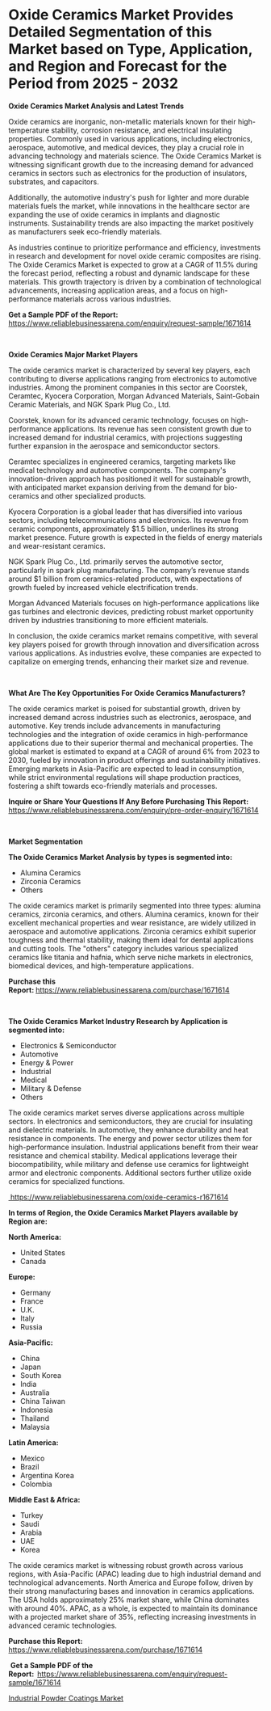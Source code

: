 <p><h1>Oxide Ceramics Market Provides Detailed Segmentation of this Market based on Type, Application, and Region and Forecast for the Period from 2025 - 2032</h1></p><p><strong>Oxide Ceramics Market Analysis and Latest Trends</strong></p>
<p><p>Oxide ceramics are inorganic, non-metallic materials known for their high-temperature stability, corrosion resistance, and electrical insulating properties. Commonly used in various applications, including electronics, aerospace, automotive, and medical devices, they play a crucial role in advancing technology and materials science. The Oxide Ceramics Market is witnessing significant growth due to the increasing demand for advanced ceramics in sectors such as electronics for the production of insulators, substrates, and capacitors. </p><p>Additionally, the automotive industry's push for lighter and more durable materials fuels the market, while innovations in the healthcare sector are expanding the use of oxide ceramics in implants and diagnostic instruments. Sustainability trends are also impacting the market positively as manufacturers seek eco-friendly materials. </p><p>As industries continue to prioritize performance and efficiency, investments in research and development for novel oxide ceramic composites are rising. The Oxide Ceramics Market is expected to grow at a CAGR of 11.5% during the forecast period, reflecting a robust and dynamic landscape for these materials. This growth trajectory is driven by a combination of technological advancements, increasing application areas, and a focus on high-performance materials across various industries.</p></p>
<p><strong>Get a Sample PDF of the Report:&nbsp;</strong> <a href="https://www.reliablebusinessarena.com/enquiry/request-sample/1671614?utm_campaign=2524&utm_medium=2&utm_source=Github&utm_content=ia&utm_term=01042025&utm_id=oxide-ceramics">https://www.reliablebusinessarena.com/enquiry/request-sample/1671614</a></p>
<p>&nbsp;</p>
<p><strong>Oxide Ceramics Major Market Players</strong></p>
<p><p>The oxide ceramics market is characterized by several key players, each contributing to diverse applications ranging from electronics to automotive industries. Among the prominent companies in this sector are Coorstek, Ceramtec, Kyocera Corporation, Morgan Advanced Materials, Saint-Gobain Ceramic Materials, and NGK Spark Plug Co., Ltd.</p><p>Coorstek, known for its advanced ceramic technology, focuses on high-performance applications. Its revenue has seen consistent growth due to increased demand for industrial ceramics, with projections suggesting further expansion in the aerospace and semiconductor sectors. </p><p>Ceramtec specializes in engineered ceramics, targeting markets like medical technology and automotive components. The company's innovation-driven approach has positioned it well for sustainable growth, with anticipated market expansion deriving from the demand for bio-ceramics and other specialized products.</p><p>Kyocera Corporation is a global leader that has diversified into various sectors, including telecommunications and electronics. Its revenue from ceramic components, approximately $1.5 billion, underlines its strong market presence. Future growth is expected in the fields of energy materials and wear-resistant ceramics.</p><p>NGK Spark Plug Co., Ltd. primarily serves the automotive sector, particularly in spark plug manufacturing. The company’s revenue stands around $1 billion from ceramics-related products, with expectations of growth fueled by increased vehicle electrification trends.</p><p>Morgan Advanced Materials focuses on high-performance applications like gas turbines and electronic devices, predicting robust market opportunity driven by industries transitioning to more efficient materials.</p><p>In conclusion, the oxide ceramics market remains competitive, with several key players poised for growth through innovation and diversification across various applications. As industries evolve, these companies are expected to capitalize on emerging trends, enhancing their market size and revenue.</p></p>
<p>&nbsp;</p>
<p><strong>What Are The Key Opportunities For Oxide Ceramics Manufacturers?</strong></p>
<p><p>The oxide ceramics market is poised for substantial growth, driven by increased demand across industries such as electronics, aerospace, and automotive. Key trends include advancements in manufacturing technologies and the integration of oxide ceramics in high-performance applications due to their superior thermal and mechanical properties. The global market is estimated to expand at a CAGR of around 6% from 2023 to 2030, fueled by innovation in product offerings and sustainability initiatives. Emerging markets in Asia-Pacific are expected to lead in consumption, while strict environmental regulations will shape production practices, fostering a shift towards eco-friendly materials and processes.</p></p>
<p><strong>Inquire or Share Your Questions If Any Before Purchasing This Report:</strong> <a href="https://www.reliablebusinessarena.com/enquiry/pre-order-enquiry/1671614?utm_campaign=2524&utm_medium=2&utm_source=Github&utm_content=ia&utm_term=01042025&utm_id=oxide-ceramics">https://www.reliablebusinessarena.com/enquiry/pre-order-enquiry/1671614</a></p>
<p>&nbsp;</p>
<p><strong>Market Segmentation</strong></p>
<p><strong>The Oxide Ceramics Market Analysis by types is segmented into:</strong></p>
<p><ul><li>Alumina Ceramics</li><li>Zirconia Ceramics</li><li>Others</li></ul></p>
<p><p>The oxide ceramics market is primarily segmented into three types: alumina ceramics, zirconia ceramics, and others. Alumina ceramics, known for their excellent mechanical properties and wear resistance, are widely utilized in aerospace and automotive applications. Zirconia ceramics exhibit superior toughness and thermal stability, making them ideal for dental applications and cutting tools. The "others" category includes various specialized ceramics like titania and hafnia, which serve niche markets in electronics, biomedical devices, and high-temperature applications.</p></p>
<p><strong>Purchase this Report:&nbsp;</strong><a href="https://www.reliablebusinessarena.com/purchase/1671614?utm_campaign=2524&utm_medium=2&utm_source=Github&utm_content=ia&utm_term=01042025&utm_id=oxide-ceramics">https://www.reliablebusinessarena.com/purchase/1671614</a></p>
<p>&nbsp;</p>
<p><strong>The Oxide Ceramics Market Industry Research by Application is segmented into:</strong></p>
<p><ul><li>Electronics & Semiconductor</li><li>Automotive</li><li>Energy & Power</li><li>Industrial</li><li>Medical</li><li>Military & Defense</li><li>Others</li></ul></p>
<p><p>The oxide ceramics market serves diverse applications across multiple sectors. In electronics and semiconductors, they are crucial for insulating and dielectric materials. In automotive, they enhance durability and heat resistance in components. The energy and power sector utilizes them for high-performance insulation. Industrial applications benefit from their wear resistance and chemical stability. Medical applications leverage their biocompatibility, while military and defense use ceramics for lightweight armor and electronic components. Additional sectors further utilize oxide ceramics for specialized functions.</p></p>
<p><a href="https://www.reliablebusinessarena.com/oxide-ceramics-r1671614?utm_campaign=2524&utm_medium=2&utm_source=Github&utm_content=ia&utm_term=01042025&utm_id=oxide-ceramics">&nbsp;https://www.reliablebusinessarena.com/oxide-ceramics-r1671614</a></p>
<p><strong>In terms of Region, the Oxide Ceramics Market Players available by Region are:</strong></p>
<p>
    <p> <strong> North America: </strong>
        <ul>
            <li>United States</li>
            <li>Canada</li>
        </ul>
        </p> 
    <p> <strong> Europe: </strong>
        <ul>
            <li>Germany</li>
            <li>France</li>
            <li>U.K.</li>
            <li>Italy</li>
            <li>Russia</li>
        </ul>
        </p> 
    <p> <strong> Asia-Pacific: </strong>
        <ul>
            <li>China</li>
            <li>Japan</li>
            <li>South Korea</li>
            <li>India</li>
            <li>Australia</li>
            <li>China Taiwan</li>
            <li>Indonesia</li>
            <li>Thailand</li>
            <li>Malaysia</li>
        </ul>
        </p> 
    <p> <strong> Latin America: </strong>
        <ul>
            <li>Mexico</li>
            <li>Brazil</li>
            <li>Argentina Korea</li>
            <li>Colombia</li>
        </ul>
        </p> 
    <p> <strong> Middle East & Africa: </strong>
        <ul>
            <li>Turkey</li>
            <li>Saudi</li>
            <li>Arabia</li>
            <li>UAE</li>
            <li>Korea</li>
        </ul>
    </p>
    </p>
<p><p>The oxide ceramics market is witnessing robust growth across various regions, with Asia-Pacific (APAC) leading due to high industrial demand and technological advancements. North America and Europe follow, driven by their strong manufacturing bases and innovation in ceramics applications. The USA holds approximately 25% market share, while China dominates with around 40%. APAC, as a whole, is expected to maintain its dominance with a projected market share of 35%, reflecting increasing investments in advanced ceramic technologies.</p></p>
<p><strong>Purchase this Report: </strong><a href="https://www.reliablebusinessarena.com/purchase/1671614?utm_campaign=2524&utm_medium=2&utm_source=Github&utm_content=ia&utm_term=01042025&utm_id=oxide-ceramics">https://www.reliablebusinessarena.com/purchase/1671614</a></p>
<p>&nbsp;<strong>Get a Sample PDF of the Report:&nbsp;&nbsp;</strong><a href="https://www.reliablebusinessarena.com/enquiry/request-sample/1671614?utm_campaign=2524&utm_medium=2&utm_source=Github&utm_content=ia&utm_term=01042025&utm_id=oxide-ceramics">https://www.reliablebusinessarena.com/enquiry/request-sample/1671614</a></p>
<p><strong></strong></p>
<p><p><a href="https://github.com/mookiesville/Market-Research-Report-List-1/blob/main/industrial-powder-coatings-market.md?utm_campaign=2524&utm_medium=2&utm_source=Github&utm_content=ia&utm_term=01042025&utm_id=oxide-ceramics">Industrial Powder Coatings Market</a></p></p>